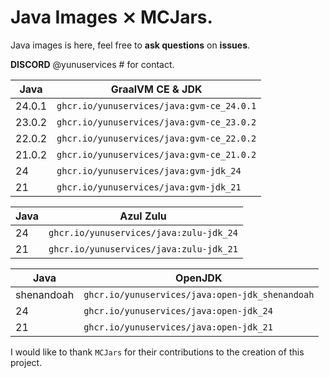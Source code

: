 # Java Images ⨯ MCJars.

Java images is here, feel free to **ask questions** on **issues**.

**DISCORD** @yunuservices # for contact.

|   Java   | GraalVM CE & JDK                        |
|----------|-----------------------------------------|
|  24.0.1  |`ghcr.io/yunuservices/java:gvm-ce_24.0.1`|
|  23.0.2  |`ghcr.io/yunuservices/java:gvm-ce_23.0.2`|
|  22.0.2  |`ghcr.io/yunuservices/java:gvm-ce_22.0.2`|
|  21.0.2  |`ghcr.io/yunuservices/java:gvm-ce_21.0.2`|
|    24    |`ghcr.io/yunuservices/java:gvm-jdk_24`   |
|    21    |`ghcr.io/yunuservices/java:gvm-jdk_21`   |

|   Java   | Azul Zulu                             |
|----------|---------------------------------------|
|    24    |`ghcr.io/yunuservices/java:zulu-jdk_24`|
|    21    |`ghcr.io/yunuservices/java:zulu-jdk_21`|

|   Java   | OpenJDK                                       |
|----------|-----------------------------------------------|
|shenandoah|`ghcr.io/yunuservices/java:open-jdk_shenandoah`|
|    24    |`ghcr.io/yunuservices/java:open-jdk_24`        |
|    21    |`ghcr.io/yunuservices/java:open-jdk_21`        |

I would like to thank `MCJars` for their contributions to the creation of this project.